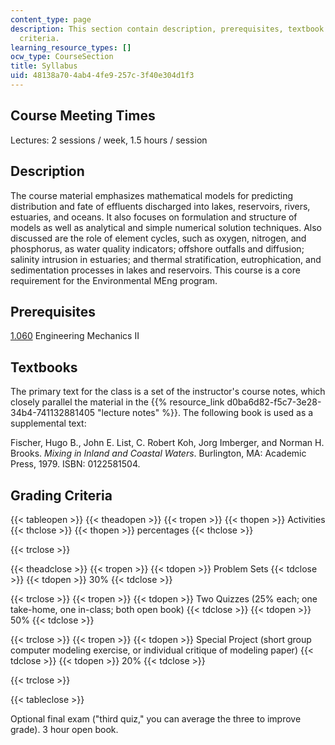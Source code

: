 ```yaml
---
content_type: page
description: This section contain description, prerequisites, textbook and grading
  criteria.
learning_resource_types: []
ocw_type: CourseSection
title: Syllabus
uid: 48138a70-4ab4-4fe9-257c-3f40e304d1f3
---
```


Course Meeting Times
--------------------

Lectures: 2 sessions / week, 1.5 hours / session

Description
-----------

The course material emphasizes mathematical models for predicting distribution and fate of effluents discharged into lakes, reservoirs, rivers, estuaries, and oceans. It also focuses on formulation and structure of models as well as analytical and simple numerical solution techniques. Also discussed are the role of element cycles, such as oxygen, nitrogen, and phosphorus, as water quality indicators; offshore outfalls and diffusion; salinity intrusion in estuaries; and thermal stratification, eutrophication, and sedimentation processes in lakes and reservoirs. This course is a core requirement for the Environmental MEng program.

Prerequisites
-------------

[1.060](/courses/1-060-engineering-mechanics-ii-spring-2006) Engineering Mechanics II

Textbooks
---------

The primary text for the class is a set of the instructor's course notes, which closely parallel the material in the {{% resource_link d0ba6d82-f5c7-3e28-34b4-741132881405 "lecture notes" %}}. The following book is used as a supplemental text:

Fischer, Hugo B., John E. List, C. Robert Koh, Jorg Imberger, and Norman H. Brooks. _Mixing in Inland and Coastal Waters_. Burlington, MA: Academic Press, 1979. ISBN: 0122581504.

Grading Criteria
----------------

{{< tableopen >}}
{{< theadopen >}}
{{< tropen >}}
{{< thopen >}}
Activities
{{< thclose >}}
{{< thopen >}}
percentages
{{< thclose >}}

{{< trclose >}}

{{< theadclose >}}
{{< tropen >}}
{{< tdopen >}}
Problem Sets
{{< tdclose >}}
{{< tdopen >}}
30%
{{< tdclose >}}

{{< trclose >}}
{{< tropen >}}
{{< tdopen >}}
Two Quizzes (25% each; one take-home, one in-class; both open book)
{{< tdclose >}}
{{< tdopen >}}
50%
{{< tdclose >}}

{{< trclose >}}
{{< tropen >}}
{{< tdopen >}}
Special Project (short group computer modeling exercise, or individual critique of modeling paper)
{{< tdclose >}}
{{< tdopen >}}
20%
{{< tdclose >}}

{{< trclose >}}

{{< tableclose >}}

Optional final exam ("third quiz," you can average the three to improve grade). 3 hour open book.